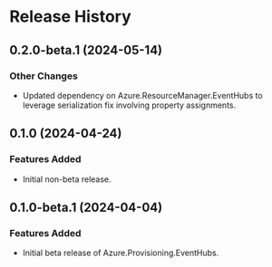 # Release History

## 0.2.0-beta.1 (2024-05-14)

### Other Changes

- Updated dependency on Azure.ResourceManager.EventHubs to leverage serialization fix involving property assignments.

## 0.1.0 (2024-04-24)

### Features Added

- Initial non-beta release.

## 0.1.0-beta.1 (2024-04-04)

### Features Added

- Initial beta release of Azure.Provisioning.EventHubs.
